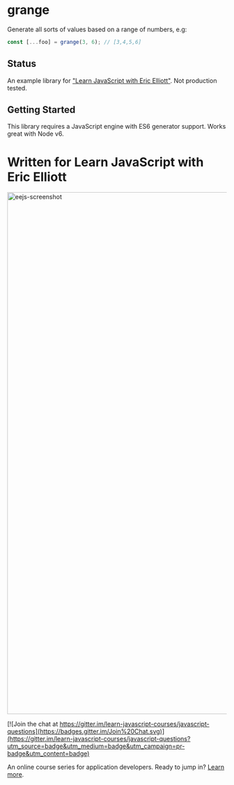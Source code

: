 # grange

Generate all sorts of values based on a range of numbers, e.g:

```js
const [...foo] = grange(3, 6); // [3,4,5,6]
```

## Status

An example library for ["Learn JavaScript with Eric Elliott"](http://ericelliottjs.com/product/lifetime-access-pass/). Not production tested.


## Getting Started

This library requires a JavaScript engine with ES6 generator support. Works great with Node v6.


Written for Learn JavaScript with Eric Elliott
==============================================
<a href="https://ericelliottjs.com"><img width="1200" alt="eejs-screenshot" src="https://cloud.githubusercontent.com/assets/364727/8640836/76d86618-28c3-11e5-8b6e-27d9cd72180e.png"></a>

[![Join the chat at https://gitter.im/learn-javascript-courses/javascript-questions](https://badges.gitter.im/Join%20Chat.svg)](https://gitter.im/learn-javascript-courses/javascript-questions?utm_source=badge&utm_medium=badge&utm_campaign=pr-badge&utm_content=badge)

An online course series for application developers. Ready to jump in? [Learn more](https://ericelliottjs.com/).
